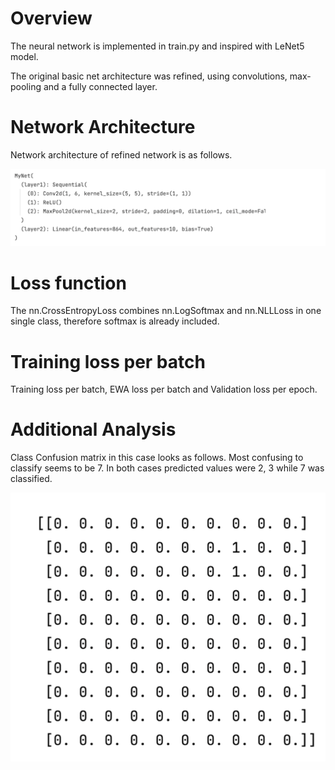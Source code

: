 # Overview

The neural network is implemented in train.py and inspired with LeNet5 model.

The original basic net architecture was refined, using convolutions, max-pooling and a fully connected layer.

# Network Architecture

Network architecture of refined network
is as follows.

![architecture](architecture.png)

# Loss function

The nn.CrossEntropyLoss combines nn.LogSoftmax and nn.NLLLoss in one single class, therefore softmax is already included.

# Training loss per batch

Training loss per batch, EWA loss per batch and Validation loss per epoch.

# Additional Analysis

Class Confusion matrix in this case looks as follows. Most confusing to classify seems to be 7. In both cases predicted values were 2, 3 while 7 was classified.

![matrix](matrix.png)
